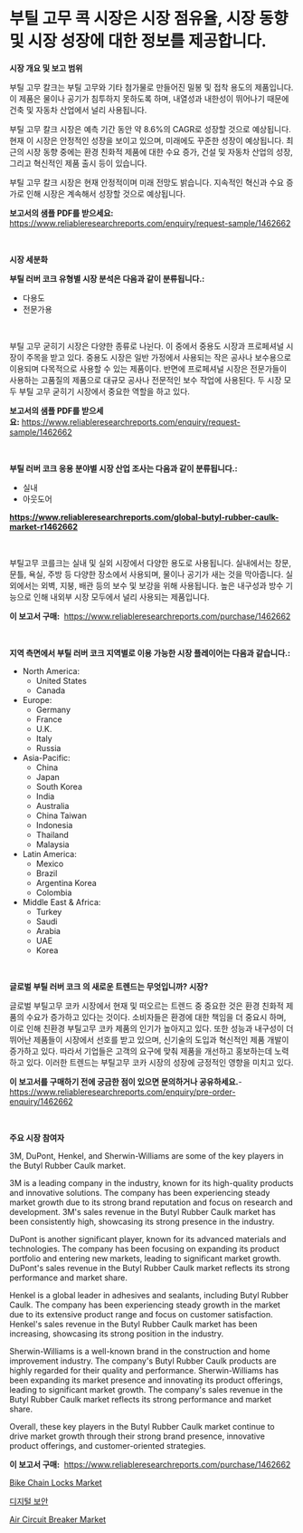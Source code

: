 <p><h1>부틸 고무 콕 시장은 시장 점유율, 시장 동향 및 시장 성장에 대한 정보를 제공합니다.</h1></p><p><strong>시장 개요 및 보고 범위</strong></p>
<p><p>부틸 고무 칼크는 부틸 고무와 기타 첨가물로 만들어진 밀봉 및 접착 용도의 제품입니다. 이 제품은 물이나 공기가 침투하지 못하도록 하며, 내열성과 내한성이 뛰어나기 때문에 건축 및 자동차 산업에서 널리 사용됩니다. </p><p>부틸 고무 칼크 시장은 예측 기간 동안 약 8.6%의 CAGR로 성장할 것으로 예상됩니다. 현재 이 시장은 안정적인 성장을 보이고 있으며, 미래에도 꾸준한 성장이 예상됩니다. 최근의 시장 동향 중에는 환경 친화적 제품에 대한 수요 증가, 건설 및 자동차 산업의 성장, 그리고 혁신적인 제품 출시 등이 있습니다. </p><p>부틸 고무 칼크 시장은 현재 안정적이며 미래 전망도 밝습니다. 지속적인 혁신과 수요 증가로 인해 시장은 계속해서 성장할 것으로 예상됩니다.</p></p>
<p><strong>보고서의 샘플 PDF를 받으세요:</strong> <a href="https://www.reliableresearchreports.com/enquiry/request-sample/1462662">https://www.reliableresearchreports.com/enquiry/request-sample/1462662</a></p>
<p>&nbsp;</p>
<p><strong>시장 세분화</strong></p>
<p><strong>부틸 러버 코크 유형별 시장 분석은 다음과 같이 분류됩니다.:</strong></p>
<p><ul><li>다용도</li><li>전문가용</li></ul></p>
<p>&nbsp;</p>
<p><p>부틸 고무 굳히기 시장은 다양한 종류로 나뉜다. 이 중에서 중용도 시장과 프로페셔널 시장이 주목을 받고 있다. 중용도 시장은 일반 가정에서 사용되는 작은 공사나 보수용으로 이용되며 다목적으로 사용할 수 있는 제품이다. 반면에 프로페셔널 시장은 전문가들이 사용하는 고품질의 제품으로 대규모 공사나 전문적인 보수 작업에 사용된다. 두 시장 모두 부틸 고무 굳히기 시장에서 중요한 역할을 하고 있다.</p></p>
<p><strong>보고서의 샘플 PDF를 받으세요:</strong>&nbsp;<a href="https://www.reliableresearchreports.com/enquiry/request-sample/1462662">https://www.reliableresearchreports.com/enquiry/request-sample/1462662</a></p>
<p>&nbsp;</p>
<p><strong> 부틸 러버 코크 응용 분야별 시장 산업 조사는 다음과 같이 분류됩니다.:</strong></p>
<p><ul><li>실내</li><li>아웃도어</li></ul></p>
<p><strong><a href="https://www.reliableresearchreports.com/global-butyl-rubber-caulk-market-r1462662">https://www.reliableresearchreports.com/global-butyl-rubber-caulk-market-r1462662</a></strong></p>
<p>&nbsp;</p>
<p><p>부틸고무 코를크는 실내 및 실외 시장에서 다양한 용도로 사용됩니다. 실내에서는 창문, 문틀, 욕실, 주방 등 다양한 장소에서 사용되며, 물이나 공기가 새는 것을 막아줍니다. 실외에서는 외벽, 지붕, 배관 등의 보수 및 보강을 위해 사용됩니다. 높은 내구성과 방수 기능으로 인해 내외부 시장 모두에서 널리 사용되는 제품입니다.</p></p>
<p><strong>이 보고서 구매:</strong>&nbsp; <a href="https://www.reliableresearchreports.com/purchase/1462662">https://www.reliableresearchreports.com/purchase/1462662</a></p>
<p>&nbsp;</p>
<p><strong>지역 측면에서 부틸 러버 코크 지역별로 이용 가능한 시장 플레이어는 다음과 같습니다.:</strong></p>
<p><ul>
    <li>
        North America:
        <ul>
            <li>United States</li>
            <li>Canada</li>
        </ul>
    </li>
    <li>
        Europe:
        <ul>
            <li>Germany</li>
            <li>France</li>
            <li>U.K.</li>
            <li>Italy</li>
            <li>Russia</li>
        </ul>
    </li>
    <li>
        Asia-Pacific:
        <ul>
            <li>China</li>
            <li>Japan</li>
            <li>South Korea</li>
            <li>India</li>
            <li>Australia</li>
            <li>China Taiwan</li>
            <li>Indonesia</li>
            <li>Thailand</li>
            <li>Malaysia</li>
        </ul>
    </li>
    <li>
        Latin America:
        <ul>
            <li>Mexico</li>
            <li>Brazil</li>
            <li>Argentina Korea</li>
            <li>Colombia</li>
        </ul>
    </li>
    <li>
        Middle East & Africa:
        <ul>
            <li>Turkey</li>
            <li>Saudi</li>
            <li>Arabia</li>
            <li>UAE</li>
            <li>Korea</li>
        </ul>
    </li>
    </ul></p>
<p>&nbsp;</p>
<p><strong>글로벌 부틸 러버 코크 의 새로운 트렌드는 무엇입니까? 시장?</strong></p>
<p><p>글로벌 부틸고무 코카 시장에서 현재 및 떠오르는 트렌드 중 중요한 것은 환경 친화적 제품의 수요가 증가하고 있다는 것이다. 소비자들은 환경에 대한 책임을 더 중요시 하며, 이로 인해 친환경 부틸고무 코카 제품의 인기가 높아지고 있다. 또한 성능과 내구성이 더 뛰어난 제품들이 시장에서 선호를 받고 있으며, 신기술의 도입과 혁신적인 제품 개발이 증가하고 있다. 따라서 기업들은 고객의 요구에 맞춰 제품을 개선하고 홍보하는데 노력하고 있다. 이러한 트렌드는 부틸고무 코카 시장의 성장에 긍정적인 영향을 미치고 있다.</p></p>
<p><strong>이 보고서를 구매하기 전에 궁금한 점이 있으면 문의하거나 공유하세요.</strong>- <a href="https://www.reliableresearchreports.com/enquiry/pre-order-enquiry/1462662">https://www.reliableresearchreports.com/enquiry/pre-order-enquiry/1462662</a></p>
<p>&nbsp;</p>
<p><strong>주요 시장 참여자</strong></p>
<p><p>3M, DuPont, Henkel, and Sherwin-Williams are some of the key players in the Butyl Rubber Caulk market. </p><p>3M is a leading company in the industry, known for its high-quality products and innovative solutions. The company has been experiencing steady market growth due to its strong brand reputation and focus on research and development. 3M's sales revenue in the Butyl Rubber Caulk market has been consistently high, showcasing its strong presence in the industry.</p><p>DuPont is another significant player, known for its advanced materials and technologies. The company has been focusing on expanding its product portfolio and entering new markets, leading to significant market growth. DuPont's sales revenue in the Butyl Rubber Caulk market reflects its strong performance and market share.</p><p>Henkel is a global leader in adhesives and sealants, including Butyl Rubber Caulk. The company has been experiencing steady growth in the market due to its extensive product range and focus on customer satisfaction. Henkel's sales revenue in the Butyl Rubber Caulk market has been increasing, showcasing its strong position in the industry.</p><p>Sherwin-Williams is a well-known brand in the construction and home improvement industry. The company's Butyl Rubber Caulk products are highly regarded for their quality and performance. Sherwin-Williams has been expanding its market presence and innovating its product offerings, leading to significant market growth. The company's sales revenue in the Butyl Rubber Caulk market reflects its strong performance and market share.</p><p>Overall, these key players in the Butyl Rubber Caulk market continue to drive market growth through their strong brand presence, innovative product offerings, and customer-oriented strategies.</p></p>
<p><strong>이 보고서 구매:</strong>&nbsp;&nbsp;<a href="https://www.reliableresearchreports.com/purchase/1462662">https://www.reliableresearchreports.com/purchase/1462662</a></p>
<p><p><a href="https://github.com/nancykennedykellievqfqt2/Market-Research-Report-List-2/blob/main/bike-chain-locks-market.md">Bike Chain Locks Market</a></p><p><a href="https://medium.com/@kirby6567566/%EB%94%94%EC%A7%80%ED%84%B8-%EB%B3%B4%EC%95%88-%EC%8B%9C%EC%9E%A5-%EC%9D%B8%EC%82%AC%EC%9D%B4%ED%8A%B8-%EC%8B%9C%EC%9E%A5-%ED%8A%B8%EB%A0%8C%EB%93%9C-%EC%84%B1%EC%9E%A5-2024%EB%85%84%EB%B6%80%ED%84%B0-2031%EB%85%84%EA%B9%8C%EC%A7%80-%EC%98%88%EC%83%81%EB%90%9C-%EC%A0%84%EB%A7%9D-a2e571102b28">디지털 보안</a></p><p><a href="https://github.com/seekum/Market-Research-Report-List-2/blob/main/air-circuit-breaker-market.md">Air Circuit Breaker Market</a></p></p>